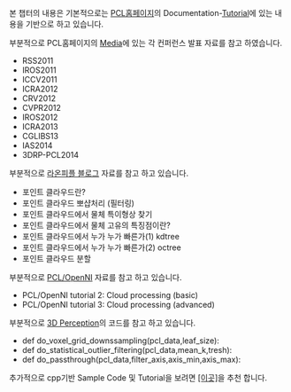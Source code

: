 본 챕터의 내용은 기본적으로는 [PCL홈페이지](http://www.pointclouds.org)의 Documentation-[Tutorial](http://www.pointclouds.org/documentation/tutorials/)에 있는 내용을 기반으로 하고 있습니다. 

부분적으로 PCL홈페이지의 [Media](http://www.pointclouds.org/media/)에 있는 각 컨퍼런스 발표 자료를 참고 하였습니다. 

- RSS2011 
- IROS2011 
- ICCV2011 
- ICRA2012 
- CRV2012 
- CVPR2012 
- IROS2012 
- ICRA2013 
- CGLIBS13 
- IAS2014 
- 3DRP-PCL2014

부분적으로 [라온피플 블로그](https://blog.naver.com/PostList.nhn?blogId=laonple&from=postList&categoryNo=41#) 자료를 참고 하고 있습니다. 
- 포인트 클라우드란?
- 포인트 클라우드 뽀샵처리 (필터링)
- 포인트 클라우드에서 물체 특이형상 찾기
- 포인트 클라우드에서 물체 고유의 특징점이란? 
- 포인트 클라우드에서 누가 누가 빠른가(1) kdtree
- 포인트 클라우드에서 누가 누가 빠른가(2) octree
- 포인트 클라우드 분할


부분적으로 [PCL/OpenNI](http://robotica.unileon.es/index.php/PhD-3D-Object-Tracking) 자료를 참고 하고 있습니다. 
- PCL/OpenNI tutorial 2: Cloud processing (basic)
- PCL/OpenNI tutorial 3: Cloud processing (advanced)


부분적으로 [3D Perception](https://github.com/fouliex/RoboticPerception)의 코드를 참고 하고 있습니다. 
- def do_voxel_grid_downssampling(pcl_data,leaf_size):
- def do_statistical_outlier_filtering(pcl_data,mean_k,tresh):
- def do_passthrough(pcl_data,filter_axis,axis_min,axis_max):

추가적으로 cpp기반 Sample Code 및 Tutorial을 보려면 [[이곳]](https://github.com/UnaNancyOwen/Tutorials)을 추천 합니다. 